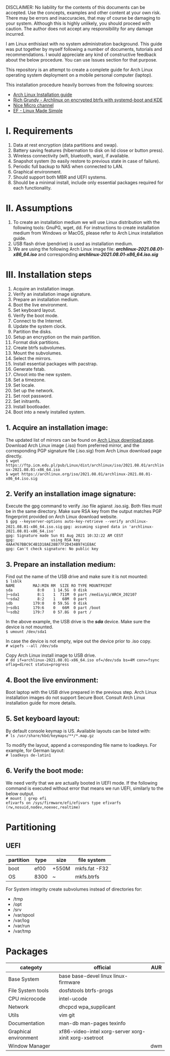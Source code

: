 DISCLAIMER: No liability for the contents of this documents can be accepted. Use the concepts, examples and other content at your own risk. There may be errors and inaccuracies, that may of course be damaging to your system. Although this is highly unlikely, you should proceed with caution. The author does not accept any responsibility for any damage incurred.

I am Linux enthisiast with no system administration background. This guide was put together by myself following a number of documents, tutorials and recommendations. I would appreciate any kind of constructive feedback about the below procedure. You can use Issues section for that purpose.

This repository is an attempt to create a complete guide for Arch Linux operating system deployment on a mobile personal computer (laptop). 

This installation procedure heavily borrows from the following sources:
* [Arch Linux Installation guide](https://wiki.archlinux.org/title/Installation_guide)
* [Rich Grundy - Archlinux on encrypted btrfs with systemd-boot and KDE](https://rich.grundy.io/blog/archlinux-on-encrypted-btrfs-with-systemd-boot-and-kde/)
* [Nice Micro channel](https://odysee.com/@nicemicro:6?)
* [EF - Linux Made Simple](https://www.youtube.com/c/EFLinuxMadeSimple)

# I. Requirements #

1. Data at rest encryption (data partitions and swap).
2. Battery saving features (hibernation to disk on lid close or button press).
3. Wireless connectivity (wifi, bluetooth, wan), if available.
4. Snapshot system (to easily restore to previous state in case of failure).
5. Periodic full backup to NAS when connected to LAN.
6. Graphical environment.
7. Should support both MBR and UEFI systems.
8. Should be a minimal install, include only essential packages required for each functionality.

# II. Assumptions #

1. To create an installation medium we will use Linux distribution with the following tools: GnuPG, wget, dd. For instructions to create installation medium from Windows or MacOS, please refer to Arch Linux installation guide.
2. USB flash drive (pendrive) is used as installation medium.
3. We are using the following Arch Linux image file: _**archlinux-2021.08.01-x86_64.iso**_ and corresponding _**archlinux-2021.08.01-x86_64.iso.sig**_

# III. Installation steps #

1. Acquire an installation image.
2. Verify an installation image signature.
3. Prepare an installation medium.
4. Boot the live environment.
5. Set keyboard layout.
6. Verify the boot mode.
7. Connect to the Internet.
8. Update the system clock.
9. Partition the disks.
10. Setup an encryption on the main partition.
11. Format disk partitions.
12. Create btrfs subvolumes.
13. Mount the subvolumes.
14. Select the mirrors.
15. Install essential packages with pacstrap.
16. Generate fstab.
17. Chroot into the new system.
18. Set a timezone.
19. Set locale.
20. Set up the network.
21. Set root password.
22. Set initramfs.
23. Install bootloader.
24. Boot into a newly installed system.

## 1. Acquire an installation image: ##
The updated list of mirrors can be found on [Arch Linux download page](https://archlinux.org/download). Download Arch Linux image (.iso) from preferred mirror, and the corresponding PGP signature file (.iso.sig) from Arch Linux download page directly.\
`$ wget https://ftp.icm.edu.pl/pub/Linux/dist/archlinux/iso/2021.08.01/archlinux-2021.08.01-x86_64.iso`\
`$ wget https://archlinux.org/iso/2021.08.01/archlinux-2021.08.01-x86_64.iso.sig`

## 2. Verify an installation image signature: ##
Execute the gpg command to verify .iso file agianst .iso.sig. Both files must be in the same directory. Make sure RSA key from the output matches PGP fingerprint provided on Arch Linux download website.\
`$ gpg --keyserver-options auto-key-retrieve --verify archlinux-2021.08.01-x86_64.iso.sig`
`gpg: assuming signed data in 'archlinux-2021.08.01-x86_64.iso'`\
`gpg: Signature made Sun 01 Aug 2021 10:32:22 AM CEST`\
`gpg:                using RSA key 4AA4767BBC9C4B1D18AE28B77F2D434B9741E8AC`\
`gpg: Can't check signature: No public key`

## 3. Prepare an installation medium: ##
Find out the name of the USB drive and make sure it is not mounted:\
`$ lsblk`\
`NAME        MAJ:MIN RM  SIZE RO TYPE MOUNTPOINT`\
`sda           8:0    1 14.5G  0 disk`\
`├─sda1        8:1    1  711M  0 part /media/pi/ARCH_202107`\
`└─sda2        8:2    1   68M  0 part`\
`sdb         179:0    0 59.5G  0 disk`\
`├─sdb1      179:6    0   66M  0 part /boot`\
`└─sdb2      179:7    0 57.8G  0 part /`

In the above example, the USB drive is the _**sda**_ device. Make sure the device is not mounted.\
`$ umount /dev/sda1`

In case the device is not empty, wipe out the device prior to .iso copy.\
`# wipefs --all /dev/sda`

Copy Arch Linux install image to USB drive.\
`# dd if=archlinux-2021.08.01-x86_64.iso of=/dev/sda bs=4M conv=fsync oflag=direct status=progress`

## 4. Boot the live environment: ##
Boot laptop with the USB drive prepared in the previous step. Arch Linux installation images do not support Secure Boot. Consult Arch Linux installation guide for more details.

## 5. Set keyboard layout: ##
By default console keymap is US. Available layouts can be listed with:\
`# ls /usr/share/kbd/keymaps/**/*.map.gz`

To modify the layout, append a corresponding file name to loadkeys. For example, for German layout:\
`# loadkeys de-latin1`

## 6. Verify the boot mode: ##
We need verify that we are actually booted in UEFI mode. If the following command is executed without error that means we run UEFI, similarly to the below output.\
`# mount | grep efi`\
`efivarfs on /sys/firmware/efi/efivars type efivarfs (rw,nosuid,nodev,noexec,realtime)`

# Partitioning #

## UEFI ##
partition | type | size | file system
--------- | ---- | ---- | ----------- 
boot | ef00 | +550M | mkfs.fat -F32
OS | 8300 | ~ | mkfs.btrfs

For System integrity create subvolumes instead of directories for:
* /tmp
* /opt
* /srv
* /var/spool
* /var/log
* /var/run
* /var/tmp

# Packages #

categoty | official | AUR 
-------- | -------- | --------
Base System | base base-devel linux linux-firmware |
File System tools | dosfstools btrfs-progs |
CPU microcode | intel-ucode |
Network | dhcpcd wpa_supplicant | 
Utils | vim git |
Documentation | man-db man-pages texinfo |
Graphical environment | xf86-video-intel xorg-server xorg-xinit xorg-xsetroot |
Window Manager | | dwm
